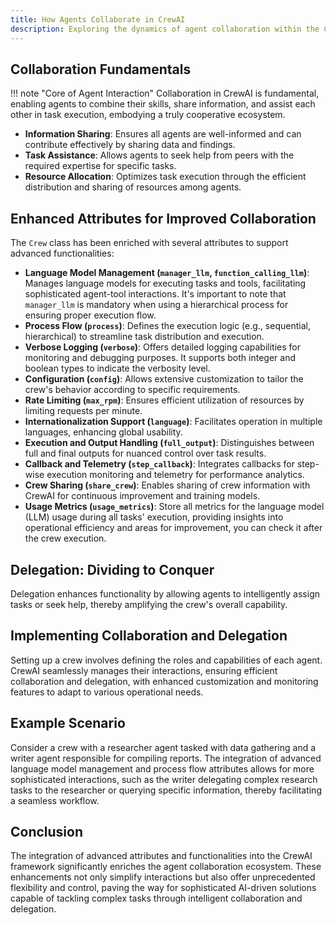 ```yaml
---
title: How Agents Collaborate in CrewAI
description: Exploring the dynamics of agent collaboration within the CrewAI framework, focusing on the newly integrated features for enhanced functionality.
---
```


## Collaboration Fundamentals
!!! note "Core of Agent Interaction"
    Collaboration in CrewAI is fundamental, enabling agents to combine their skills, share information, and assist each other in task execution, embodying a truly cooperative ecosystem.

- **Information Sharing**: Ensures all agents are well-informed and can contribute effectively by sharing data and findings.
- **Task Assistance**: Allows agents to seek help from peers with the required expertise for specific tasks.
- **Resource Allocation**: Optimizes task execution through the efficient distribution and sharing of resources among agents.

## Enhanced Attributes for Improved Collaboration
The `Crew` class has been enriched with several attributes to support advanced functionalities:

- **Language Model Management (`manager_llm`, `function_calling_llm`)**: Manages language models for executing tasks and tools, facilitating sophisticated agent-tool interactions. It's important to note that `manager_llm` is mandatory when using a hierarchical process for ensuring proper execution flow.
- **Process Flow (`process`)**: Defines the execution logic (e.g., sequential, hierarchical) to streamline task distribution and execution.
- **Verbose Logging (`verbose`)**: Offers detailed logging capabilities for monitoring and debugging purposes. It supports both integer and boolean types to indicate the verbosity level.
- **Configuration (`config`)**: Allows extensive customization to tailor the crew's behavior according to specific requirements.
- **Rate Limiting (`max_rpm`)**: Ensures efficient utilization of resources by limiting requests per minute.
- **Internationalization Support (`language`)**: Facilitates operation in multiple languages, enhancing global usability.
- **Execution and Output Handling (`full_output`)**: Distinguishes between full and final outputs for nuanced control over task results.
- **Callback and Telemetry (`step_callback`)**: Integrates callbacks for step-wise execution monitoring and telemetry for performance analytics.
- **Crew Sharing (`share_crew`)**: Enables sharing of crew information with CrewAI for continuous improvement and training models.
- **Usage Metrics (`usage_metrics`)**: Store all metrics for the language model (LLM) usage during all tasks' execution, providing insights into operational efficiency and areas for improvement, you can check it after the crew execution.

## Delegation: Dividing to Conquer
Delegation enhances functionality by allowing agents to intelligently assign tasks or seek help, thereby amplifying the crew's overall capability.

## Implementing Collaboration and Delegation
Setting up a crew involves defining the roles and capabilities of each agent. CrewAI seamlessly manages their interactions, ensuring efficient collaboration and delegation, with enhanced customization and monitoring features to adapt to various operational needs.

## Example Scenario
Consider a crew with a researcher agent tasked with data gathering and a writer agent responsible for compiling reports. The integration of advanced language model management and process flow attributes allows for more sophisticated interactions, such as the writer delegating complex research tasks to the researcher or querying specific information, thereby facilitating a seamless workflow.

## Conclusion
The integration of advanced attributes and functionalities into the CrewAI framework significantly enriches the agent collaboration ecosystem. These enhancements not only simplify interactions but also offer unprecedented flexibility and control, paving the way for sophisticated AI-driven solutions capable of tackling complex tasks through intelligent collaboration and delegation.